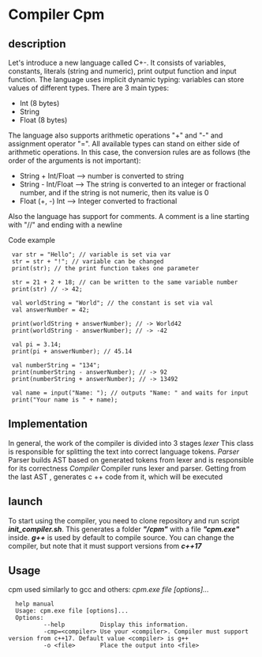 # Compiler Cpm

  description
  -----------

Let's introduce a new language called C+-. It consists of variables, constants, literals (string and numeric), print output function and input function. 
The language uses implicit dynamic typing: variables can store values of different types. There are 3 main types:
  * Int (8 bytes)
  * String
  * Float (8 bytes)

The language also supports arithmetic operations "+" and "-" and assignment operator "=". All available types can stand on either side of arithmetic operations. In this case, the conversion rules are as follows (the order of the arguments is not important):
  * String + Int/Float --> number is converted to string
  * String - Int/Float --> The string is converted to an integer or fractional number, and if the string is not numeric, then its value is 0 
  * Float (+, -) Int   --> Integer converted to fractional

Also the language has support for comments. A comment is a line starting with "//" and ending with a newline
 
Code example
```
 var str = "Hello"; // variable is set via var
 str = str + "!"; // variable can be changed
 print(str); // the print function takes one parameter
```
```
 str = 21 + 2 + 18; // can be written to the same variable number 
 print(str) // -> 42;
``` 
```
 val worldString = "World"; // the constant is set via val 
 val answerNumber = 42;
``` 
```
 print(worldString + answerNumber); // -> World42
 print(worldString - answerNumber); // -> -42
 
 val pi = 3.14;
 print(pi + answerNumber); // 45.14
``` 
```
 val numberString = "134";
 print(numberString - answerNumber); // -> 92
 print(numberString + answerNumber); // -> 13492
```
```
 val name = input("Name: "); // outputs "Name: " and waits for input
 print("Your name is " + name);
``` 
  Implementation
  --------------
In general, the work of the compiler is divided into 3 stages
  *lexer*
  This class is responsible for splitting the text into correct language tokens. 
  *Parser*
  Parser builds AST based on generated tokens from lexer and is responsible for its correctness
  *Compiler*
  Compiler runs lexer and parser. Getting from the last AST , generates c ++ code from it, which will be executed
  
  launch
  ------
To start using the compiler, you need to clone repository and run script ***init_compiler.sh***. This generates a folder ***"/cpm"*** with a file ***"cpm.exe"*** inside. ***g++*** is used by default to compile source. You can change the compiler, but note that it must support versions from ***c++17***
  
  Usage
  -----
cpm used similarly to gcc and others: *cpm.exe file [options]...*
```
  help manual
  Usage: cpm.exe file [options]...
  Options:
          --help          Display this information.
          -cmp=<compiler> Use your <compiler>. Compiler must support version from c++17. Default value <compiler> is g++
          -o <file>       Place the output into <file>  
``` 
 
